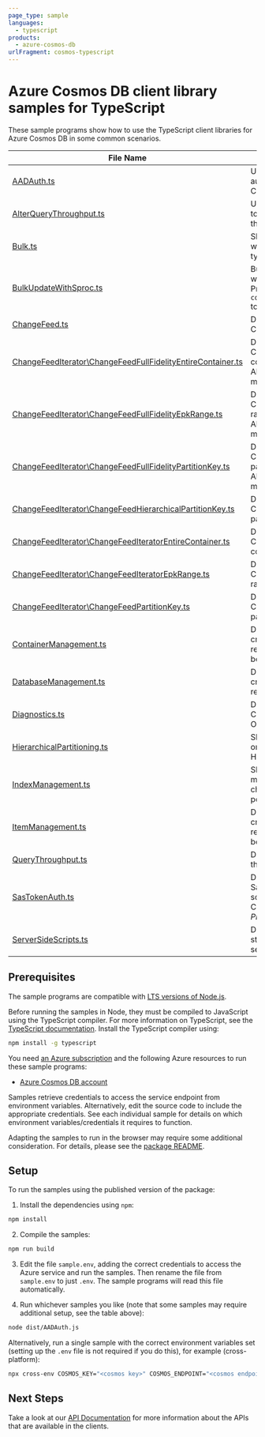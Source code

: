 ```yaml
---
page_type: sample
languages:
  - typescript
products:
  - azure-cosmos-db
urlFragment: cosmos-typescript
---
```


# Azure Cosmos DB client library samples for TypeScript

These sample programs show how to use the TypeScript client libraries for Azure Cosmos DB in some common scenarios.

| **File Name**                                                                                                           | **Description**                                                                                     |
| ----------------------------------------------------------------------------------------------------------------------- | --------------------------------------------------------------------------------------------------- |
| [AADAuth.ts][aadauth]                                                                                                   | Uses AAD credentials to authenticate with the CosmosClient.                                         |
| [AlterQueryThroughput.ts][alterquerythroughput]                                                                         | Updates a container offer to change query throughput.                                               |
| [Bulk.ts][bulk]                                                                                                         | Shows a simple bulk call with each BulkOperation type.                                              |
| [BulkUpdateWithSproc.ts][bulkupdatewithsproc]                                                                           | Bulk Updates documents with a Stored Procedure. Prefer `container.items().bulk()` to this behavior. |
| [ChangeFeed.ts][changefeed]                                                                                             | Demonstrates using a ChangeFeed.                                                                    |
| [ChangeFeedIterator\ChangeFeedFullFidelityEntireContainer.ts][changefeediterator_changefeedfullfidelityentirecontainer] | Demonstrates using a ChangeFeed for entire container with AllVersionsAndDeletes mode                |
| [ChangeFeedIterator\ChangeFeedFullFidelityEpkRange.ts][changefeediterator_changefeedfullfidelityepkrange]               | Demonstrates using a ChangeFeed for an epk range with AllVersionsAndDeletes mode                    |
| [ChangeFeedIterator\ChangeFeedFullFidelityPartitionKey.ts][changefeediterator_changefeedfullfidelitypartitionkey]       | Demonstrates using a ChangeFeed for a partition key with AllVersionsAndDeletes mode                 |
| [ChangeFeedIterator\ChangeFeedHierarchicalPartitionKey.ts][changefeediterator_changefeedhierarchicalpartitionkey]       | Demonstrates using a ChangeFeed for a partition key                                                 |
| [ChangeFeedIterator\ChangeFeedIteratorEntireContainer.ts][changefeediterator_changefeediteratorentirecontainer]         | Demonstrates using a ChangeFeed for entire container                                                |
| [ChangeFeedIterator\ChangeFeedIteratorEpkRange.ts][changefeediterator_changefeediteratorepkrange]                       | Demonstrates using a ChangeFeed for an epk range                                                    |
| [ChangeFeedIterator\ChangeFeedPartitionKey.ts][changefeediterator_changefeedpartitionkey]                               | Demonstrates using a ChangeFeed for a partition key                                                 |
| [ContainerManagement.ts][containermanagement]                                                                           | Demonstrates container create, read, delete and reading all containers belonging to a database.     |
| [DatabaseManagement.ts][databasemanagement]                                                                             | Demonstrates database create, read, delete and reading all databases.                               |
| [Diagnostics.ts][diagnostics]                                                                                           | Demonstrates usage of CosmosDiagnostic Object.                                                      |
| [HierarchicalPartitioning.ts][hierarchicalpartitioning]                                                                 | Shows various operations on containers with Hierarchical Partitioning.                              |
| [IndexManagement.ts][indexmanagement]                                                                                   | Shows various ways to manage indexing items or changing container index policies.                   |
| [ItemManagement.ts][itemmanagement]                                                                                     | Demonstrates item creation, read, delete and reading all items belonging to a container.            |
| [QueryThroughput.ts][querythroughput]                                                                                   | Demonstrates query throughput scenarios.                                                            |
| [SasTokenAuth.ts][sastokenauth]                                                                                         | Demonstrates using SasTokens for granting scoped access to Cosmos resources. _Private feature_      |
| [ServerSideScripts.ts][serversidescripts]                                                                               | Demonstrates using stored procedures for server side run functions                                  |

## Prerequisites

The sample programs are compatible with [LTS versions of Node.js](https://github.com/nodejs/release#release-schedule).

Before running the samples in Node, they must be compiled to JavaScript using the TypeScript compiler. For more information on TypeScript, see the [TypeScript documentation][typescript]. Install the TypeScript compiler using:

```bash
npm install -g typescript
```

You need [an Azure subscription][freesub] and the following Azure resources to run these sample programs:

- [Azure Cosmos DB account][createinstance_azurecosmosdbaccount]

Samples retrieve credentials to access the service endpoint from environment variables. Alternatively, edit the source code to include the appropriate credentials. See each individual sample for details on which environment variables/credentials it requires to function.

Adapting the samples to run in the browser may require some additional consideration. For details, please see the [package README][package].

## Setup

To run the samples using the published version of the package:

1. Install the dependencies using `npm`:

```bash
npm install
```

2. Compile the samples:

```bash
npm run build
```

3. Edit the file `sample.env`, adding the correct credentials to access the Azure service and run the samples. Then rename the file from `sample.env` to just `.env`. The sample programs will read this file automatically.

4. Run whichever samples you like (note that some samples may require additional setup, see the table above):

```bash
node dist/AADAuth.js
```

Alternatively, run a single sample with the correct environment variables set (setting up the `.env` file is not required if you do this), for example (cross-platform):

```bash
npx cross-env COSMOS_KEY="<cosmos key>" COSMOS_ENDPOINT="<cosmos endpoint>" COSMOS_CONTAINER="<cosmos container>" node dist/AADAuth.js
```

## Next Steps

Take a look at our [API Documentation][apiref] for more information about the APIs that are available in the clients.

[aadauth]: https://github.com/Azure/azure-sdk-for-js/blob/main/sdk/cosmosdb/cosmos/samples/v4/typescript/src/AADAuth.ts
[alterquerythroughput]: https://github.com/Azure/azure-sdk-for-js/blob/main/sdk/cosmosdb/cosmos/samples/v4/typescript/src/AlterQueryThroughput.ts
[bulk]: https://github.com/Azure/azure-sdk-for-js/blob/main/sdk/cosmosdb/cosmos/samples/v4/typescript/src/Bulk.ts
[bulkupdatewithsproc]: https://github.com/Azure/azure-sdk-for-js/blob/main/sdk/cosmosdb/cosmos/samples/v4/typescript/src/BulkUpdateWithSproc.ts
[changefeed]: https://github.com/Azure/azure-sdk-for-js/blob/main/sdk/cosmosdb/cosmos/samples/v4/typescript/src/ChangeFeed.ts
[changefeediterator_changefeedfullfidelityentirecontainer]: https://github.com/Azure/azure-sdk-for-js/blob/main/sdk/cosmosdb/cosmos/samples/v4/typescript/src/ChangeFeedIterator/ChangeFeedFullFidelityEntireContainer.ts
[changefeediterator_changefeedfullfidelityepkrange]: https://github.com/Azure/azure-sdk-for-js/blob/main/sdk/cosmosdb/cosmos/samples/v4/typescript/src/ChangeFeedIterator/ChangeFeedFullFidelityEpkRange.ts
[changefeediterator_changefeedfullfidelitypartitionkey]: https://github.com/Azure/azure-sdk-for-js/blob/main/sdk/cosmosdb/cosmos/samples/v4/typescript/src/ChangeFeedIterator/ChangeFeedFullFidelityPartitionKey.ts
[changefeediterator_changefeedhierarchicalpartitionkey]: https://github.com/Azure/azure-sdk-for-js/blob/main/sdk/cosmosdb/cosmos/samples/v4/typescript/src/ChangeFeedIterator/ChangeFeedHierarchicalPartitionKey.ts
[changefeediterator_changefeediteratorentirecontainer]: https://github.com/Azure/azure-sdk-for-js/blob/main/sdk/cosmosdb/cosmos/samples/v4/typescript/src/ChangeFeedIterator/ChangeFeedIteratorEntireContainer.ts
[changefeediterator_changefeediteratorepkrange]: https://github.com/Azure/azure-sdk-for-js/blob/main/sdk/cosmosdb/cosmos/samples/v4/typescript/src/ChangeFeedIterator/ChangeFeedIteratorEpkRange.ts
[changefeediterator_changefeedpartitionkey]: https://github.com/Azure/azure-sdk-for-js/blob/main/sdk/cosmosdb/cosmos/samples/v4/typescript/src/ChangeFeedIterator/ChangeFeedPartitionKey.ts
[containermanagement]: https://github.com/Azure/azure-sdk-for-js/blob/main/sdk/cosmosdb/cosmos/samples/v4/typescript/src/ContainerManagement.ts
[databasemanagement]: https://github.com/Azure/azure-sdk-for-js/blob/main/sdk/cosmosdb/cosmos/samples/v4/typescript/src/DatabaseManagement.ts
[diagnostics]: https://github.com/Azure/azure-sdk-for-js/blob/main/sdk/cosmosdb/cosmos/samples/v4/typescript/src/Diagnostics.ts
[hierarchicalpartitioning]: https://github.com/Azure/azure-sdk-for-js/blob/main/sdk/cosmosdb/cosmos/samples/v4/typescript/src/HierarchicalPartitioning.ts
[indexmanagement]: https://github.com/Azure/azure-sdk-for-js/blob/main/sdk/cosmosdb/cosmos/samples/v4/typescript/src/IndexManagement.ts
[itemmanagement]: https://github.com/Azure/azure-sdk-for-js/blob/main/sdk/cosmosdb/cosmos/samples/v4/typescript/src/ItemManagement.ts
[querythroughput]: https://github.com/Azure/azure-sdk-for-js/blob/main/sdk/cosmosdb/cosmos/samples/v4/typescript/src/QueryThroughput.ts
[sastokenauth]: https://github.com/Azure/azure-sdk-for-js/blob/main/sdk/cosmosdb/cosmos/samples/v4/typescript/src/SasTokenAuth.ts
[serversidescripts]: https://github.com/Azure/azure-sdk-for-js/blob/main/sdk/cosmosdb/cosmos/samples/v4/typescript/src/ServerSideScripts.ts
[apiref]: https://docs.microsoft.com/javascript/api/@azure/cosmos
[freesub]: https://azure.microsoft.com/free/
[createinstance_azurecosmosdbaccount]: https://docs.microsoft.com/azure/cosmos-db/how-to-manage-database-account#create-an-account
[package]: https://github.com/Azure/azure-sdk-for-js/tree/main/sdk/cosmosdb/cosmos/README.md
[typescript]: https://www.typescriptlang.org/docs/home.html
